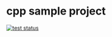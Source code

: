 # cpp sample project
[![test status](https://github.com/SirWalross/cpp-sample-project/workflows/Test/badge.svg)](https://github.com/SirWalross/cpp-sample-project/actions)